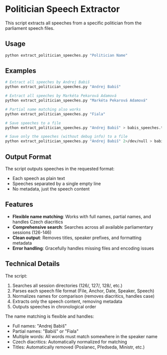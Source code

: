 # Politician Speech Extractor

This script extracts all speeches from a specific politician from the parliament speech files.

## Usage

```bash
python extract_politician_speeches.py "Politician Name"
```

## Examples

```bash
# Extract all speeches by Andrej Babiš
python extract_politician_speeches.py "Andrej Babiš"

# Extract all speeches by Markéta Pekarová Adamová  
python extract_politician_speeches.py "Markéta Pekarová Adamová"

# Partial name matching also works
python extract_politician_speeches.py "Fiala"

# Save speeches to a file
python extract_politician_speeches.py "Andrej Babiš" > babis_speeches.txt

# Save only the speeches (without debug info) to a file
python extract_politician_speeches.py "Andrej Babiš" 2>/dev/null > babis_speeches.txt
```

## Output Format

The script outputs speeches in the requested format:
- Each speech as plain text
- Speeches separated by a single empty line
- No metadata, just the speech content

## Features

- **Flexible name matching**: Works with full names, partial names, and handles Czech diacritics
- **Comprehensive search**: Searches across all available parliamentary sessions (126-146)
- **Clean output**: Removes titles, speaker prefixes, and formatting metadata
- **Error handling**: Gracefully handles missing files and encoding issues

## Technical Details

The script:
1. Searches all session directories (126/, 127/, 128/, etc.)
2. Parses each speech file format (File, Anchor, Date, Speaker, Speech)
3. Normalizes names for comparison (removes diacritics, handles case)
4. Extracts only the speech content, removing metadata
5. Outputs speeches in chronological order

The name matching is flexible and handles:
- Full names: "Andrej Babiš"
- Partial names: "Babiš" or "Fiala" 
- Multiple words: All words must match somewhere in the speaker name
- Czech diacritics: Automatically normalized for matching
- Titles: Automatically removed (Poslanec, Předseda, Ministr, etc.)
